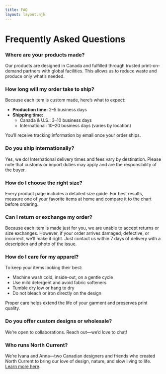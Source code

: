 ```yaml
---
title: FAQ
layout: layout.njk
---
```


# Frequently Asked Questions

### Where are your products made?

Our products are designed in Canada and fulfilled through trusted print-on-demand partners with global facilities. This allows us to reduce waste and produce only what’s needed.

### How long will my order take to ship?

Because each item is custom made, here’s what to expect:

- **Production time:** 2–5 business days
- **Shipping time:**
  - Canada & U.S.: 3–10 business days
  - International: 10–20 business days (varies by location)

You’ll receive tracking information by email once your order ships.

### Do you ship internationally?

Yes, we do! International delivery times and fees vary by destination. Please note that customs or import duties may apply and are the responsibility of the buyer.

### How do I choose the right size?

Every product page includes a detailed size guide. For best results, measure one of your favorite items at home and compare it to the chart before ordering.

### Can I return or exchange my order?

Because each item is made just for you, we are unable to accept returns or size exchanges. However, if your order arrives damaged, defective, or incorrect, we’ll make it right. Just contact us within 7 days of delivery with a description and photo of the issue.

### How do I care for my apparel?

To keep your items looking their best:

- Machine wash cold, inside-out, on a gentle cycle
- Use mild detergent and avoid fabric softeners
- Tumble dry low or hang to dry
- Do not bleach or iron directly on the design

Proper care helps extend the life of your garment and preserves print quality.

### Do you offer custom designs or wholesale?

We’re open to collaborations. Reach out—we’d love to chat!

### Who runs North Current?

We’re Ivana and Anna—two Canadian designers and friends who created North Current to bring our love of design, nature, and slow living to life. [Learn more here](/about).
